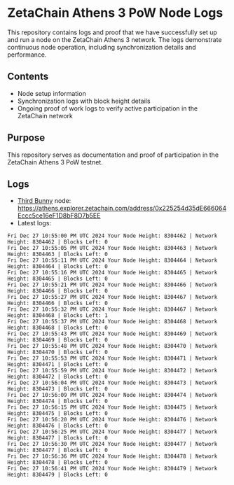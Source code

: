 # ZetaChain Athens 3 PoW Node Logs
This repository contains logs and proof that we have successfully set up and run a node on the ZetaChain Athens 3 network. The logs demonstrate continuous node operation, including synchronization details and performance.

## Contents
- Node setup information
- Synchronization logs with block height details
- Ongoing proof of work logs to verify active participation in the ZetaChain network

## Purpose
This repository serves as documentation and proof of participation in the ZetaChain Athens 3 PoW testnet.

## Logs

- [Third Bunny](https://thirdbunny.xyz/) node: https://athens.explorer.zetachain.com/address/0x225254d35dE666064Eccc5ce16eF1D8bF8D7b5EE
- Latest logs:
```
Fri Dec 27 10:55:00 PM UTC 2024 Your Node Height: 8304462 | Network Height: 8304462 | Blocks Left: 0
Fri Dec 27 10:55:05 PM UTC 2024 Your Node Height: 8304463 | Network Height: 8304463 | Blocks Left: 0
Fri Dec 27 10:55:11 PM UTC 2024 Your Node Height: 8304464 | Network Height: 8304464 | Blocks Left: 0
Fri Dec 27 10:55:16 PM UTC 2024 Your Node Height: 8304465 | Network Height: 8304465 | Blocks Left: 0
Fri Dec 27 10:55:21 PM UTC 2024 Your Node Height: 8304466 | Network Height: 8304466 | Blocks Left: 0
Fri Dec 27 10:55:27 PM UTC 2024 Your Node Height: 8304467 | Network Height: 8304466 | Blocks Left: 0
Fri Dec 27 10:55:32 PM UTC 2024 Your Node Height: 8304467 | Network Height: 8304468 | Blocks Left: 1
Fri Dec 27 10:55:37 PM UTC 2024 Your Node Height: 8304468 | Network Height: 8304468 | Blocks Left: 0
Fri Dec 27 10:55:43 PM UTC 2024 Your Node Height: 8304469 | Network Height: 8304469 | Blocks Left: 0
Fri Dec 27 10:55:48 PM UTC 2024 Your Node Height: 8304470 | Network Height: 8304470 | Blocks Left: 0
Fri Dec 27 10:55:53 PM UTC 2024 Your Node Height: 8304471 | Network Height: 8304471 | Blocks Left: 0
Fri Dec 27 10:55:59 PM UTC 2024 Your Node Height: 8304472 | Network Height: 8304472 | Blocks Left: 0
Fri Dec 27 10:56:04 PM UTC 2024 Your Node Height: 8304473 | Network Height: 8304473 | Blocks Left: 0
Fri Dec 27 10:56:09 PM UTC 2024 Your Node Height: 8304474 | Network Height: 8304474 | Blocks Left: 0
Fri Dec 27 10:56:15 PM UTC 2024 Your Node Height: 8304475 | Network Height: 8304475 | Blocks Left: 0
Fri Dec 27 10:56:20 PM UTC 2024 Your Node Height: 8304476 | Network Height: 8304476 | Blocks Left: 0
Fri Dec 27 10:56:25 PM UTC 2024 Your Node Height: 8304477 | Network Height: 8304477 | Blocks Left: 0
Fri Dec 27 10:56:30 PM UTC 2024 Your Node Height: 8304477 | Network Height: 8304477 | Blocks Left: 0
Fri Dec 27 10:56:36 PM UTC 2024 Your Node Height: 8304478 | Network Height: 8304478 | Blocks Left: 0
Fri Dec 27 10:56:41 PM UTC 2024 Your Node Height: 8304479 | Network Height: 8304479 | Blocks Left: 0
```
